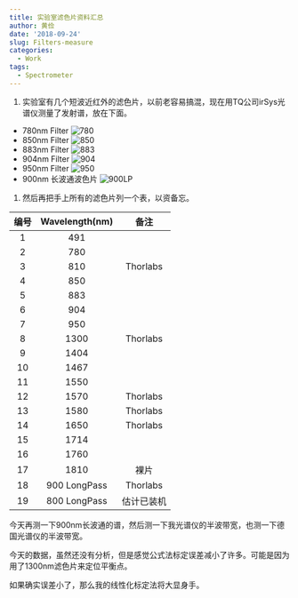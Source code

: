```yaml
---
title: 实验室滤色片资料汇总
author: 黄俭
date: '2018-09-24'
slug: Filters-measure
categories:
  - Work
tags:
  - Spectrometer
---
```

1. 实验室有几个短波近红外的滤色片，以前老容易搞混，现在用TQ公司irSys光谱仪测量了发射谱，放在下面。
 - 780nm Filter
 ![780](/note/2018-09-24-Filters-measure_files/after_calibration783.png)
 - 850nm Filter
 ![850](/note/2018-09-24-Filters-measure_files/after_calibration850.png)
 - 883nm Filter
 ![883](/note/2018-09-24-Filters-measure_files/after_calibration883.png)
 - 904nm Filter
 ![904](/note/2018-09-24-Filters-measure_files/after_calibration904.png)
 - 950nm Filter
 ![950](/note/2018-09-24-Filters-measure_files/after_calibration950.png)
 - 900nm 长波通波色片
 ![900LP](/note/2018-09-24-Filters-measure_files/after_calibration900LP.png)
1. 然后再把手上所有的滤色片列一个表，以资备忘。

|    编号| Wavelength(nm)|      备注|
|:------:|:-------------:|:--------:|
|       1|            491|          |
|       2|            780|          |
|       3|            810| Thorlabs |
|       4|            850|          |
|       5|            883|          |
|       6|            904|          |
|       7|            950|          |
|       8|           1300| Thorlabs |
|       9|           1404|          |
|      10|           1467|          |
|      11|           1550|          |
|      12|           1570| Thorlabs |
|      13|           1580| Thorlabs |
|      14|           1650| Thorlabs |
|      15|           1714|          |
|      16|           1760|          |
|      17|           1810|    裸片  |
|      18|   900 LongPass| Thorlabs |
|      19|   800 LongPass|估计已装机|

今天再测一下900nm长波通的谱，然后测一下我光谱仪的半波带宽，也测一下德国光谱仪的半波带宽。

今天的数据，虽然还没有分析，但是感觉公式法标定误差减小了许多。可能是因为用了1300nm滤色片来定位平衡点。

如果确实误差小了，那么我的线性化标定法将大显身手。
